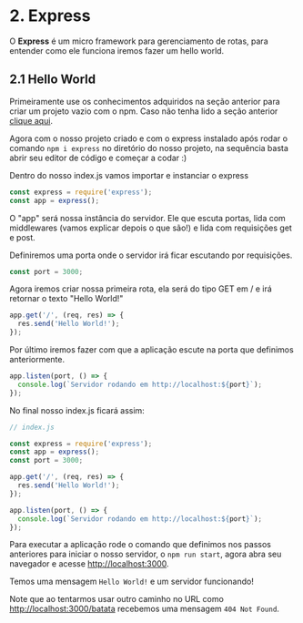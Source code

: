 # 2. Express

O **Express** é um micro framework para gerenciamento de rotas, para entender como ele funciona iremos fazer um hello world.

## 2.1 Hello World

Primeiramente use os conhecimentos adquiridos na seção anterior para criar um projeto vazio com o npm. Caso não tenha lido a seção anterior [clique aqui](../1-primeiros-passos/npm.md).

Agora com o nosso projeto criado e com o express instalado após rodar o comando `npm i express` no diretório do nosso projeto, na sequência basta abrir seu editor de código e começar a codar :)

Dentro do nosso index.js vamos importar e instanciar o express

```javascript
const express = require('express');
const app = express();
```

O "app" será nossa instância do servidor. Ele que escuta portas, lida com middlewares (vamos explicar depois o que são!) e lida com requisições get e post.

Definiremos uma porta onde o servidor irá ficar escutando por requisições.

```javascript
const port = 3000;
```

Agora iremos criar nossa primeira rota, ela será do tipo GET em / e irá retornar o texto "Hello World!"

```javascript
app.get('/', (req, res) => {
  res.send('Hello World!');
});
```

Por último iremos fazer com que a aplicação escute na porta que definimos anteriormente.

```javascript
app.listen(port, () => {
  console.log(`Servidor rodando em http://localhost:${port}`);
});
```

No final nosso index.js ficará assim:

```javascript
// index.js

const express = require('express');
const app = express();
const port = 3000;

app.get('/', (req, res) => {
  res.send('Hello World!');
});

app.listen(port, () => {
  console.log(`Servidor rodando em http://localhost:${port}`);
});
```

Para executar a aplicação rode o comando que definimos nos passos anteriores para iniciar o nosso servidor, o `npm run start`, agora abra seu navegador e acesse [http://localhost:3000](http://localhost:3000).

Temos uma mensagem `Hello World!` e um servidor funcionando! 

Note que ao tentarmos usar outro caminho no URL como [http://localhost:3000/batata](http://localhost:3000/batata) recebemos uma mensagem `404 Not Found`.
